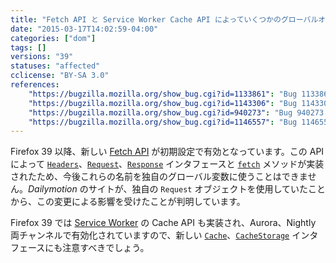 ```yaml
---
title: "Fetch API と Service Worker Cache API によっていくつかのグローバルオブジェクトが追加されました"
date: "2015-03-17T14:02:59-04:00"
categories: ["dom"]
tags: []
versions: "39"
statuses: "affected"
cclicense: "BY-SA 3.0"
references:
    "https://bugzilla.mozilla.org/show_bug.cgi?id=1133861": "Bug 1133861 - Enable the Fetch API by default"
    "https://bugzilla.mozilla.org/show_bug.cgi?id=1143306": "Bug 1143306 - Missing contents of http://www.dailymotion.com/video/"
    "https://bugzilla.mozilla.org/show_bug.cgi?id=940273": "Bug 940273 - Implement Cache and CacheStorage for ServiceWorkers"
    "https://bugzilla.mozilla.org/show_bug.cgi?id=1146557": "Bug 1146557 - enable Service Worker Cache pref for non-release builds"
---
```

Firefox 39 以降、新しい [Fetch API](https://developer.mozilla.org/ja/docs/Web/API/Fetch_API) が初期設定で有効となっています。この API によって [`Headers`](https://developer.mozilla.org/ja/docs/Web/API/Headers)、[`Request`](https://developer.mozilla.org/ja/docs/Web/API/Request)、[`Response`](https://developer.mozilla.org/ja/docs/Web/API/Response) インタフェースと [`fetch`](https://developer.mozilla.org/ja/docs/Web/API/GlobalFetch/fetch) メソッドが実装されたため、今後これらの名前を独自のグローバル変数に使うことはできません。*Dailymotion* のサイトが、独自の `Request` オブジェクトを使用していたことから、この変更による影響を受けたことが判明しています。

Firefox 39 では [Service Worker](https://developer.mozilla.org/ja/docs/Web/API/ServiceWorker_API) の Cache API も実装され、Aurora、Nightly 両チャンネルで有効化されていますので、新しい [`Cache`](https://developer.mozilla.org/ja/docs/Web/API/Cache)、[`CacheStorage`](https://developer.mozilla.org/ja/docs/Web/API/CacheStorage) インタフェースにも注意すべきでしょう。
